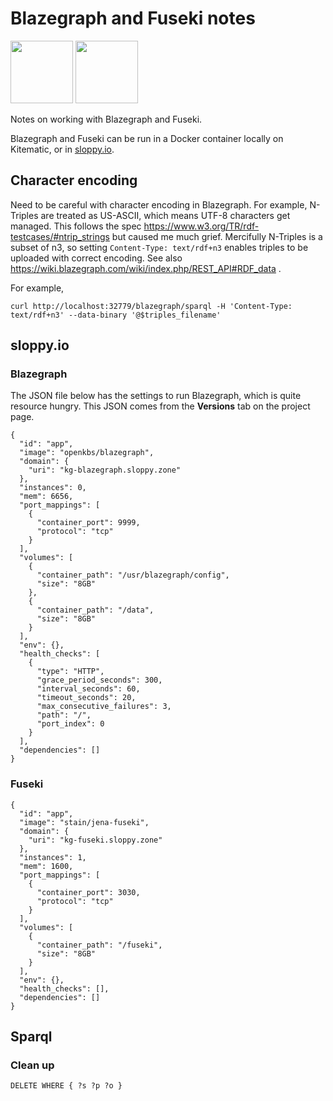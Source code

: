 # Blazegraph and Fuseki notes

<img src="https://raw.githubusercontent.com/rdmpage/blazegraph-fuseki-notes/master/blazegraph_by_systap_favicon.png" height="100">
<img src="https://raw.githubusercontent.com/rdmpage/blazegraph-fuseki-notes/master/quS6q6Yu.png" height="100">

Notes on working with Blazegraph and Fuseki.

Blazegraph and Fuseki can be run in a Docker container locally on Kitematic, or in [sloppy.io](https://sloppy.io).

## Character encoding

Need to be careful with character encoding in Blazegraph. For example, N-Triples are treated as US-ASCII, which means UTF-8 characters get managed. This follows the spec https://www.w3.org/TR/rdf-testcases/#ntrip_strings but caused me much grief. Mercifully N-Triples is a subset of n3, so setting ```Content-Type: text/rdf+n3``` enables triples to be uploaded with correct encoding. See also https://wiki.blazegraph.com/wiki/index.php/REST_API#RDF_data .

For example, 
```
curl http://localhost:32779/blazegraph/sparql -H 'Content-Type: text/rdf+n3' --data-binary '@$triples_filename'
```


## sloppy.io

### Blazegraph

The JSON file below has the settings to run Blazegraph, which is quite resource hungry. This JSON comes from the **Versions** tab on the project page.

```
{
  "id": "app",
  "image": "openkbs/blazegraph",
  "domain": {
    "uri": "kg-blazegraph.sloppy.zone"
  },
  "instances": 0,
  "mem": 6656,
  "port_mappings": [
    {
      "container_port": 9999,
      "protocol": "tcp"
    }
  ],
  "volumes": [
    {
      "container_path": "/usr/blazegraph/config",
      "size": "8GB"
    },
    {
      "container_path": "/data",
      "size": "8GB"
    }
  ],
  "env": {},
  "health_checks": [
    {
      "type": "HTTP",
      "grace_period_seconds": 300,
      "interval_seconds": 60,
      "timeout_seconds": 20,
      "max_consecutive_failures": 3,
      "path": "/",
      "port_index": 0
    }
  ],
  "dependencies": []
}
```

### Fuseki

```
{
  "id": "app",
  "image": "stain/jena-fuseki",
  "domain": {
    "uri": "kg-fuseki.sloppy.zone"
  },
  "instances": 1,
  "mem": 1600,
  "port_mappings": [
    {
      "container_port": 3030,
      "protocol": "tcp"
    }
  ],
  "volumes": [
    {
      "container_path": "/fuseki",
      "size": "8GB"
    }
  ],
  "env": {},
  "health_checks": [],
  "dependencies": []
}
```

## Sparql

### Clean up

```
DELETE WHERE { ?s ?p ?o }
```


